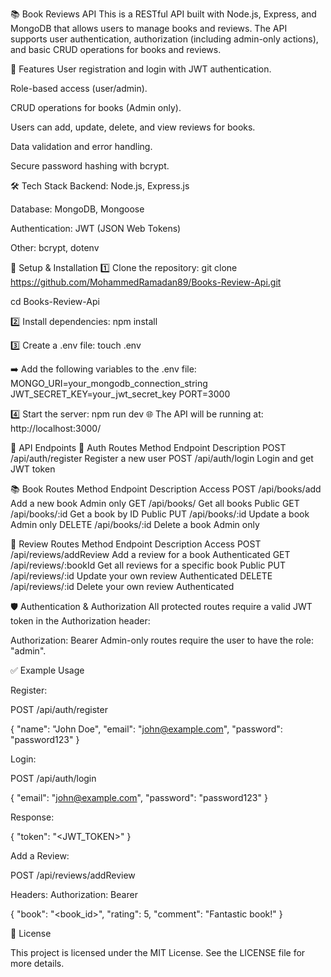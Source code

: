 
📚 Book Reviews API
This is a RESTful API built with Node.js, Express, and MongoDB that allows users to manage books and reviews. The API supports user authentication, authorization (including admin-only actions), and basic CRUD operations for books and reviews.

🚀 Features
User registration and login with JWT authentication.

Role-based access (user/admin).

CRUD operations for books (Admin only).

Users can add, update, delete, and view reviews for books.

Data validation and error handling.

Secure password hashing with bcrypt.

🛠 Tech Stack
Backend: Node.js, Express.js

Database: MongoDB, Mongoose

Authentication: JWT (JSON Web Tokens)

Other: bcrypt, dotenv

🔧 Setup & Installation
1️⃣ Clone the repository:
git clone https://github.com/MohammedRamadan89/Books-Review-Api.git

cd Books-Review-Api

2️⃣ Install dependencies:
npm install

3️⃣ Create a .env file:
touch .env

➡️ Add the following variables to the .env file:
MONGO_URI=your_mongodb_connection_string
JWT_SECRET_KEY=your_jwt_secret_key
PORT=3000

4️⃣ Start the server:
npm run dev
🌐 The API will be running at:
http://localhost:3000/

📖 API Endpoints
🔐 Auth Routes
Method	Endpoint	Description
POST	/api/auth/register	Register a new user
POST	/api/auth/login	Login and get JWT token

📚 Book Routes
Method	Endpoint	Description	Access
POST	/api/books/add	Add a new book	Admin only
GET	/api/books/	Get all books	Public
GET	/api/books/:id	Get a book by ID	Public
PUT	/api/books/:id	Update a book	Admin only
DELETE	/api/books/:id	Delete a book	Admin only

📝 Review Routes
Method	Endpoint	Description	Access
POST	/api/reviews/addReview	Add a review for a book	Authenticated
GET	/api/reviews/:bookId	Get all reviews for a specific book	Public
PUT	/api/reviews/:id	Update your own review	Authenticated
DELETE	/api/reviews/:id	Delete your own review	Authenticated

🛡 Authentication & Authorization
All protected routes require a valid JWT token in the Authorization header:

Authorization: Bearer <token>
Admin-only routes require the user to have the role: "admin".

✅ Example Usage

Register:

POST /api/auth/register

{
    "name": "John Doe",
    "email": "john@example.com",
    "password": "password123"
}

Login:

POST /api/auth/login

{
    "email": "john@example.com",
    "password": "password123"
}

Response:

{
    "token": "<JWT_TOKEN>"
}

Add a Review:

POST /api/reviews/addReview

Headers: Authorization: Bearer <token>

{
    "book": "<book_id>",
    "rating": 5,
    "comment": "Fantastic book!"
}

🪪 License

This project is licensed under the MIT License. See the LICENSE file for more details.

